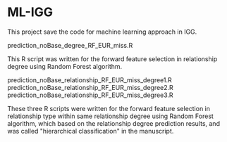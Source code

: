 # ML-IGG
This project save the code for machine learning approach in IGG.

prediction_noBase_degree_RF_EUR_miss.R 

This R script was written for the forward feature selection in relationship degree using Random Forest algorithm.

prediction_noBase_relationship_RF_EUR_miss_degree1.R 
prediction_noBase_relationship_RF_EUR_miss_degree2.R
prediction_noBase_relationship_RF_EUR_miss_degree3.R 

These three R scripts were written for the forward feature selection in relationship type within same relationship degree using Random Forest algorithm, which based on the relationship degree prediction results, and was called "hierarchical classification" in the manuscript.






